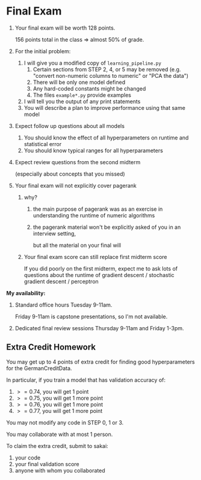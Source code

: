# Final Exam

1. Your final exam will be worth 128 points.

    156 points total in the class => almost 50% of grade.

1. For the initial problem:
    1. I will give you a modified copy of `learning_pipeline.py`
        1. Certain sections from STEP 2, 4, or 5 may be removed (e.g. "convert non-numeric columns to numeric" or "PCA the data")
        1. There will be only one model defined
        1. Any hard-coded constants might be changed
        1. The files `example*.py` provide examples
    1. I will tell you the output of any print statements
    1. You will describe a plan to improve performance using that same model

1. Expect follow up questions about all models
    1. You should know the effect of all hyperparameters on runtime and statistical error
    1. You should know typical ranges for all hyperparameters

1. Expect review questions from the second midterm

    (especially about concepts that you missed)

1. Your final exam will not explicitly cover pagerank

    1. why?
        1. the main purpose of pagerank was as an exercise in understanding the runtime of numeric algorithms
        1. the pagerank material won't be explicitly asked of you in an interview setting,

            but all the material on your final will

    1. Your final exam score can still replace first midterm score

       If you did poorly on the first midterm,
       expect me to ask lots of questions about the runtime of gradient descent / stochastic gradient descent / perceptron

**My availability:**

1. Standard office hours Tuesday 9-11am.

    Friday 9-11am is capstone presentations, so I'm not available.

1. Dedicated final review sessions Thursday 9-11am and Friday 1-3pm.

## Extra Credit Homework

You may get up to 4 points of extra credit for finding good hyperparameters for the GermanCreditData.

In particular, if you train a model that has validation accuracy of:
1. $>=0.74$, you will get 1 point
1. $>=0.75$, you will get 1 more point
1. $>=0.76$, you will get 1 more point
1. $>=0.77$, you will get 1 more point

You may not modify any code in STEP 0, 1 or 3.

You may collaborate with at most 1 person.

To claim the extra credit, submit to sakai:
1. your code
1. your final validation score
1. anyone with whom you collaborated
